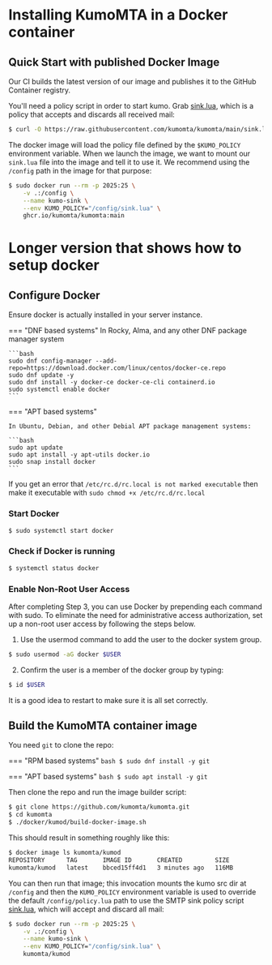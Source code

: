 # Installing KumoMTA in a Docker container

## Quick Start with published Docker Image

Our CI builds the latest version of our image and publishes it
to the GitHub Container registry.

You'll need a policy script in order to start kumo.  Grab
[sink.lua](https://github.com/kumomta/kumomta/blob/main/sink.lua),
which is a policy that accepts and discards all received mail:

```bash
$ curl -O https://raw.githubusercontent.com/kumomta/kumomta/main/sink.lua
```

The docker image will load the policy file defined by the `$KUMO_POLICY`
environment variable.  When we launch the image, we want to mount our
`sink.lua` file into the image and tell it to use it. We recommend
using the `/config` path in the image for that purpose:

```bash
$ sudo docker run --rm -p 2025:25 \
    -v .:/config \
    --name kumo-sink \
    --env KUMO_POLICY="/config/sink.lua" \
    ghcr.io/kumomta/kumomta:main
```

# Longer version that shows how to setup docker

## Configure Docker

Ensure docker is actually installed in your server instance.

=== "DNF based systems"
    In Rocky, Alma, and any other DNF package manager system

    ```bash
    sudo dnf config-manager --add-repo=https://download.docker.com/linux/centos/docker-ce.repo
    sudo dnf update -y
    sudo dnf install -y docker-ce docker-ce-cli containerd.io
    sudo systemctl enable docker
    ```

=== "APT based systems"

    In Ubuntu, Debian, and other Debial APT package management systems:

    ```bash
    sudo apt update
    sudo apt install -y apt-utils docker.io
    sudo snap install docker
    ```

If you get an error that `/etc/rc.d/rc.local is not marked executable` then make it executable with `sudo chmod +x /etc/rc.d/rc.local`

### Start Docker

```bash
$ sudo systemctl start docker
```

### Check if Docker is running

```bash
$ systemctl status docker
```

### Enable Non-Root User Access

After completing Step 3, you can use Docker by prepending each command with sudo. To eliminate the need for administrative access authorization, set up a non-root user access by following the steps below.

1. Use the usermod command to add the user to the docker system group.
  ```bash
  $ sudo usermod -aG docker $USER
  ```

2. Confirm the user is a member of the docker group by typing:
  ```bash
  $ id $USER
  ```

It is a good idea to restart to make sure it is all set correctly.

## Build the KumoMTA container image

You need `git` to clone the repo:

=== "RPM based systems"
    ```bash
    $ sudo dnf install -y git
    ```

=== "APT based systems"
    ```bash
    $ sudo apt install -y git
    ```

Then clone the repo and run the image builder script:

```bash
$ git clone https://github.com/kumomta/kumomta.git
$ cd kumomta
$ ./docker/kumod/build-docker-image.sh
```

This should result in something roughly like this:

```bash
$ docker image ls kumomta/kumod
REPOSITORY      TAG       IMAGE ID       CREATED         SIZE
kumomta/kumod   latest    bbced15ff4d1   3 minutes ago   116MB
```

You can then run that image; this invocation mounts the kumo src dir at
`/config` and then the `KUMO_POLICY` environment variable is used to override
the default `/config/policy.lua` path to use the SMTP sink policy script
[sink.lua](https://github.com/kumomta/kumomta/blob/main/sink.lua), which will
accept and discard all mail:

```bash
$ sudo docker run --rm -p 2025:25 \
    -v .:/config \
    --name kumo-sink \
    --env KUMO_POLICY="/config/sink.lua" \
    kumomta/kumod
```

